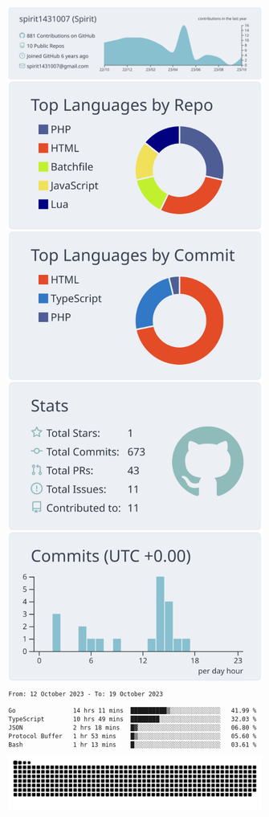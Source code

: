 [![](https://raw.githubusercontent.com/spirit1431007/spirit1431007/master/profile-summary-card-output/nord_bright/0-profile-details.svg)](https://git.io/spiritx)
[![](https://raw.githubusercontent.com/spirit1431007/spirit1431007/master/profile-summary-card-output/nord_bright/1-repos-per-language.svg)](https://git.io/spiritx) [![](https://raw.githubusercontent.com/spirit1431007/spirit1431007/master/profile-summary-card-output/nord_bright/2-most-commit-language.svg)](https://git.io/spiritx)
[![](https://raw.githubusercontent.com/spirit1431007/spirit1431007/master/profile-summary-card-output/nord_bright/3-stats.svg)](https://git.io/spiritx) [![](https://raw.githubusercontent.com/spirit1431007/spirit1431007/master/profile-summary-card-output/nord_bright/4-productive-time.svg)](https://git.io/spiritx)

<!--START_SECTION:waka-->

```txt
From: 12 October 2023 - To: 19 October 2023

Go                14 hrs 11 mins  ██████████▒░░░░░░░░░░░░░░   41.99 %
TypeScript        10 hrs 49 mins  ████████░░░░░░░░░░░░░░░░░   32.03 %
JSON              2 hrs 18 mins   █▓░░░░░░░░░░░░░░░░░░░░░░░   06.80 %
Protocol Buffer   1 hr 53 mins    █▒░░░░░░░░░░░░░░░░░░░░░░░   05.60 %
Bash              1 hr 13 mins    █░░░░░░░░░░░░░░░░░░░░░░░░   03.61 %
```

<!--END_SECTION:waka-->

![contribution](https://github.com/spirit1431007/spirit1431007/blob/output/github-contribution-grid-snake.svg)

